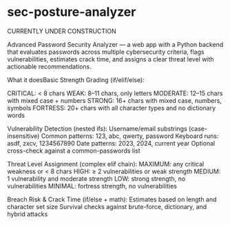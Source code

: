 # sec-posture-analyzer
CURRENTLY UNDER CONSTRUCTION

Advanced Password Security Analyzer — a web app with a Python backend that evaluates passwords across multiple cybersecurity criteria, flags vulnerabilities, estimates crack time, and assigns a clear threat level with actionable recommendations.

What it doesBasic Strength Grading (if/elif/else):

CRITICAL: < 8 chars
WEAK: 8–11 chars, only letters
MODERATE: 12–15 chars with mixed case + numbers
STRONG: 16+ chars with mixed case, numbers, symbols
FORTRESS: 20+ chars with all character types and no dictionary words

Vulnerability Detection (nested ifs):
Username/email substrings (case-insensitive)
Common patterns: 123, abc, qwerty, password
Keyboard runs: asdf, zxcv, 1234567890
Date patterns: 2023, 2024, current year
Optional cross-check against a common-passwords list

Threat Level Assignment (complex elif chain):
MAXIMUM: any critical weakness or < 8 chars
HIGH: ≥ 2 vulnerabilities or weak strength
MEDIUM: 1 vulnerability and moderate strength
LOW: strong strength, no vulnerabilities
MINIMAL: fortress strength, no vulnerabilities

Breach Risk & Crack Time (if/else + math):
Estimates based on length and character set size
Survival checks against brute-force, dictionary, and hybrid attacks
